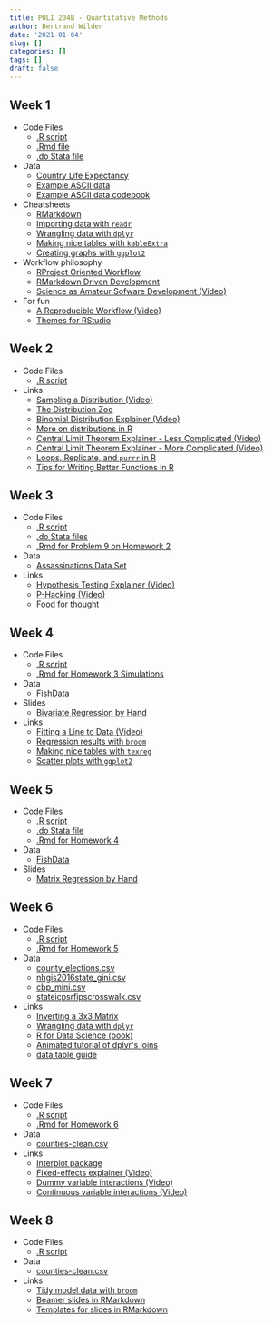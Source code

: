 ```yaml
---
title: POLI 204B - Quantitative Methods
author: Bertrand Wilden
date: '2021-01-04'
slug: []
categories: []
tags: []
draft: false
---
```


## Week 1
- Code Files
  - [.R script](/code/lab1.R)
  - [.Rmd file](/code/lab1.Rmd)
  - [.do Stata file](/code/Lab1_Stata.do)
- Data
  - [Country Life Expectancy](/data/lifeexp.csv)
  - [Example ASCII data](/data/07050-0001-Data-card_image.txt)
  - [Example ASCII data codebook](/docs/07050-0001-Codebook-card_image.pdf)
- Cheatsheets
  - [RMarkdown](/docs/rmarkdown-2.0.pdf)
  - [Importing data with `readr`](/docs/data-import.pdf)
  - [Wrangling data with `dplyr`](/docs/data-transformation.pdf)
  - [Making nice tables with `kableExtra`](https://haozhu233.github.io/kableExtra/awesome_table_in_html.html)
  - [Creating graphs with `ggplot2`](/docs/ggplot2-cheatsheet-2.1.pdf)
- Workflow philosophy
  - [RProject Oriented Workflow](https://www.tidyverse.org/blog/2017/12/workflow-vs-script/)
  - [RMarkdown Driven Development](https://emilyriederer.netlify.app/post/rmarkdown-driven-development/)
  - [Science as Amateur Sofware Development (Video)](https://www.youtube.com/watch?v=zwRdO9_GGhY&ab_channel=RichardMcElreath)
- For fun
  - [A Reproducible Workflow (Video)](https://www.youtube.com/watch?v=s3JldKoA0zw&feature=emb_title&ab_channel=bartomeuslab)
  - [Themes for RStudio](https://github.com/gadenbuie/rsthemes)
  
## Week 2
- Code Files
  - [.R script](/code/lab2.R)
- Links
  - [Sampling a Distribution (Video)](https://www.youtube.com/watch?v=XLCWeSVzHUU&list=PLblh5JKOoLUK0FLuzwntyYI10UQFUhsY9&index=7&ab_channel=StatQuestwithJoshStarmer)
  - [The Distribution Zoo](https://ben18785.shinyapps.io/distribution-zoo/)
  - [Binomial Distribution Explainer (Video)](https://www.youtube.com/watch?v=8idr1WZ1A7Q&ab_channel=3Blue1Brown)
  - [More on distributions in R](https://www.econometrics-with-r.org/2-1-random-variables-and-probability-distributions.html)
  - [Central Limit Theorem Explainer - Less Complicated (Video)](https://www.youtube.com/watch?v=YAlJCEDH2uY&list=PLblh5JKOoLUK0FLuzwntyYI10UQFUhsY9&index=18&ab_channel=StatQuestwithJoshStarmer)
  - [Central Limit Theorem Explainer - More Complicated (Video)](https://www.youtube.com/watch?v=RzxYTQKjdTo&ab_channel=BenLambert)
  - [Loops, Replicate, and `purrr` in R](https://aosmith.rbind.io/2018/06/05/a-closer-look-at-replicate-and-purrr/)
  - [Tips for Writing Better Functions in R](https://debruine.github.io/posts/function-tips/)
  
## Week 3
- Code Files
  - [.R script](/code/lab3.R)
  - [.do Stata files](/code/Lab3_Stata.do)
  - [.Rmd for Problem 9 on Homework 2](/code/homework2_solutions.Rmd)
- Data
  - [Assassinations Data Set](/data/05208-0001-Data.txt)
- Links
  - [Hypothesis Testing Explainer (Video)](https://www.youtube.com/watch?v=0oc49DyA3hU&list=PLblh5JKOoLUK0FLuzwntyYI10UQFUhsY9&index=8&ab_channel=StatQuestwithJoshStarmer)
  - [P-Hacking (Video)](https://www.youtube.com/watch?v=HDCOUXE3HMM&list=PLblh5JKOoLUK0FLuzwntyYI10UQFUhsY9&index=12&ab_channel=StatQuestwithJoshStarmer)
  - [Food for thought](http://www.stat.columbia.edu/~gelman/research/unpublished/abandon.pdf)

## Week 4
- Code Files
  - [.R script](/code/lab4.R)
  - [.Rmd for Homework 3 Simulations](/code/homework3_solutions.Rmd)
- Data
  - [FishData](/data/fish.RData)
- Slides
  - [Bivariate Regression by Hand](/docs/Regression-by-Hand-Example.pdf)
- Links
  - [Fitting a Line to Data (Video)](https://www.youtube.com/watch?v=PaFPbb66DxQ&list=PLblh5JKOoLUIzaEkCLIUxQFjPIlapw8nU&ab_channel=StatQuestwithJoshStarmer)
  - [Regression results with `broom`](https://cran.r-project.org/web/packages/broom/vignettes/broom.html)
  - [Making nice tables with `texreg`](https://cran.r-project.org/web/packages/texreg/vignettes/texreg.pdf)
  - [Scatter plots with `ggplot2`](http://www.sthda.com/english/wiki/ggplot2-scatter-plots-quick-start-guide-r-software-and-data-visualization)
  
## Week 5
- Code Files
  - [.R script](/code/lab5.R)
  - [.do Stata file](/code/Lab5.do)
  - [.Rmd for Homework 4](/code/homework4_solutions.Rmd)
- Data
  - [FishData](/data/fish.csv)
- Slides
  - [Matrix Regression by Hand](/docs/Regression-with-Matrix-Algebra.pdf)
  
## Week 6
- Code Files
  - [.R script](/code/lab6.R)
  - [.Rmd for Homework 5](/code/homework5_solutions.Rmd)
- Data
  - [county_elections.csv](/data/county_elections.csv)
  - [nhgis2016state_gini.csv](/data/nhgis2016state_gini.csv)
  - [cbp_mini.csv](/data/cbp_mini.csv)
  - [stateicpsrfipscrosswalk.csv](/data/stateicpsrfipscrosswalk.csv)
- Links
  - [Inverting a 3x3 Matrix](https://www.mathsisfun.com/algebra/matrix-inverse-minors-cofactors-adjugate.html)
  - [Wrangling data with `dplyr`](/docs/data-transformation.pdf)
  - [R for Data Science (book)](https://r4ds.had.co.nz/wrangle-intro.html)
  - [Animated tutorial of dplyr's joins](https://github.com/gadenbuie/tidyexplain)
  - [data.table guide](https://www.machinelearningplus.com/data-manipulation/datatable-in-r-complete-guide/)
  
## Week 7
  - Code Files
    - [.R script](/code/lab7.R)
    - [.Rmd for Homework 6](/code/homework6_solutions.Rmd)
  - Data
    - [counties-clean.csv](/data/counties-clean.csv)
  - Links
    - [Interplot package](https://cran.r-project.org/web/packages/interplot/vignettes/interplot-vignette.html)
    - [Fixed-effects explainer (Video)](https://www.youtube.com/watch?v=1WgDsYbUkY8&ab_channel=NickHuntington-Klein)
    - [Dummy variable interactions (Video)](https://www.youtube.com/watch?v=ScKL40dp8M4&t=8s&ab_channel=BenLambert)
    - [Continuous variable interactions (Video)](https://www.youtube.com/watch?v=HyA_Vgbc0t4&ab_channel=BenLambert)
    
## Week 8
  - Code Files
    - [.R script](/code/lab8.R)
  - Data
    - [counties-clean.csv](/data/counties-clean.csv)
  - Links
    - [Tidy model data with `broom`](https://cran.r-project.org/web/packages/broom/vignettes/broom.html)
    - [Beamer slides in RMarkdown](https://bookdown.org/yihui/rmarkdown/beamer-presentation.html)
    - [Templates for slides in RMarkdown](https://github.com/Pakillo/rmdTemplates)